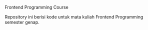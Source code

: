 Frontend Programming Course

Repository ini berisi kode untuk mata kuliah Frontend Programming semester genap.

